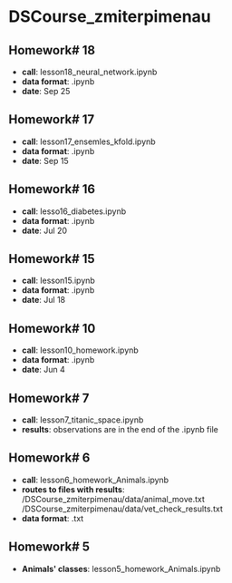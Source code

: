 # DSCourse_zmiterpimenau

## **Homework# 18**
- **call**: lesson18_neural_network.ipynb
- **data format**: .ipynb
- **date**: Sep 25

## **Homework# 17**
- **call**: lesson17_ensemles_kfold.ipynb
- **data format**: .ipynb
- **date**: Sep 15

## **Homework# 16**
- **call**: lesso16_diabetes.ipynb
- **data format**: .ipynb
- **date**: Jul 20


## **Homework# 15**
- **call**: lesson15.ipynb 
- **data format**: .ipynb
- **date**: Jul 18


## **Homework# 10**
- **call**: lesson10_homework.ipynb
- **data format**: .ipynb
- **date**: Jun 4


## **Homework# 7**
- **call**: lesson7_titanic_space.ipynb
- **results**: observations are in the end of the .ipynb file


## **Homework# 6**
- **call**: lesson6_homework_Animals.ipynb
- **routes to files with results**: /DSCourse_zmiterpimenau/data/animal_move.txt
  /DSCourse_zmiterpimenau/data/vet_check_results.txt
- **data format**: .txt

## **Homework# 5**
- **Animals' classes**: lesson5_homework_Animals.ipynb
